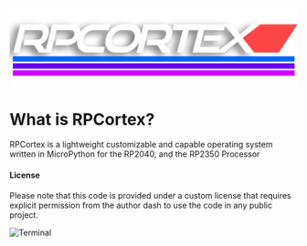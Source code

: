 ![RPCortex](Assets/RPCortex/RPCortex.png)

# What is RPCortex?
RPCortex is a lightweight customizable and capable operating system written in MicroPython for the RP2040, and the RP2350 Processor

#### License
Please note that this code is provided under a custom license that requires explicit permission from the author dash to use the code in any public project.

![Terminal](https://github.com/user-attachments/assets/a77fed63-883f-4392-b881-2a2896602b35)
